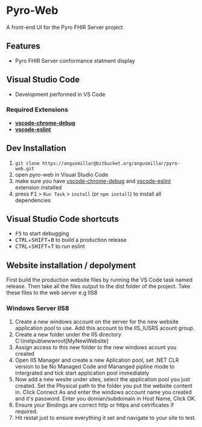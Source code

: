 # Pyro-Web 
A front-end UI for the Pyro FHIR Server project

## Features

* Pyro FHIR Server conformance statment display

## Visual Studio Code

* Development performed in VS Code

### Required Extensions

* [**vscode-chrome-debug**](https://marketplace.visualstudio.com/items?itemName=msjsdiag.debugger-for-chrome)
* [**vscode-eslint**](https://marketplace.visualstudio.com/items?itemName=dbaeumer.vscode-eslint)


## Dev Installation

1.   `git clone https://angusmillar@bitbucket.org/angusmillar/pyro-web.git`
2.   open pyro-web in Visual Studio Code
3.   make sure you have [vscode-chrome-debug](https://marketplace.visualstudio.com/items?itemName=msjsdiag.debugger-for-chrome) and [vscode-eslint](https://marketplace.visualstudio.com/items?itemName=dbaeumer.vscode-eslint) extension installed
4.   press <kbd>F1</kbd> > `Run Task` > `install` (or `npm install`) to install all dependencies


## Visual Studio Code shortcuts

*   <kbd>F5</kbd> to start debugging
*   <kbd>CTRL</kbd>+<kbd>SHIFT</kbd>+<kbd>B</kbd> to build a production release
*   <kbd>CTRL</kbd>+<kbd>SHIFT</kbd>+<kbd>T</kbd> to run eslint

## Website installation / depolyment 
First build the production website files by running the VS Code task named release. Then take all the files output to the dist folder of the project. Take these files to the web server e.g IIS8

### Windows Server IIS8
1.   Create a new windows account on the server for the new website application pool to use. Add this account to the IIS_IUSRS acount group.
2.   Create a new folder under the IIS directory C:\inetpub\wwwroot\[MyNewWebsite]
3.   Assign access to this new folder to the new windows acount you created
4.   Open IIS Manager and create a new Aplication pool, set .NET CLR version to be No Managed Code and Mananged pipline mode to intergrated and tick start application pool immediately
5.   Now add a new wesite under sites, select the application pool you just created. Set the Physical path to the folder you put the website content in. Click Connect As and enter the windows account name you created and it's password. Enter you domian/subdomain in Host Name, Click OK.
6.   Ensure your Bindings are correct http or https and cetrificates if required.
7.   Hit restat just to ensure everything it set and navigate to your site to test.